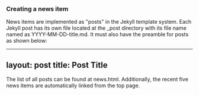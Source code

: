 ### Creating a news item

News items are implemented as "posts" in the Jekyll template
system. Each Jekyll post has its own file located at the _post
directory with its file name named as YYYY-MM-DD-title.md. It must
also have the preamble for posts as shown below:

   ---
   layout: post
   title: Post Title
   ---

The list of all posts can be found at news.html. Additionally, the
recent five news items are automatically linked from the top page.
